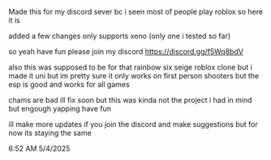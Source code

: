 Made this for my discord sever bc i seen most of people play roblox so here it is 

added a few changes only supports xeno (only one i tested so far)

so yeah have fun please join my discord https://discord.gg/f5Wq8bdV

also this was supposed to be for that rainbow six seige roblox clone but i made it uni but im pretty sure it only works on first person shooters but the esp is good and works for all games

chams are bad ill fix soon but this was kinda not the project i had in mind but engough yapping have fun

ill make more updates if you join the discord and make suggestions but for now its staying the same

6:52 AM 5/4/2025
